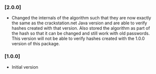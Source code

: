 ### [2.0.0]
* Changed the internals of the algorithm such that they are now exactly the same as the crackstation.net Java version and are able to verify hashes created with that version. Also stored the algorithm as part of the hash so that it can be changed and still work with old passwords. This version will not be able to verify hashes created with the 1.0.0 version of this package.

### [1.0.0]
* Initial version 
